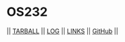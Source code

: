 # OS232

|| [TARBALL]() || [LOG](https://cnotgate.github.io/os232/TXT/mylog.txt) || [LINKS]([LINKS/](https://cnotgate.github.io/os232/LINKS/)) || [GitHub](https://github.com/cnotgate/os232/) ||
